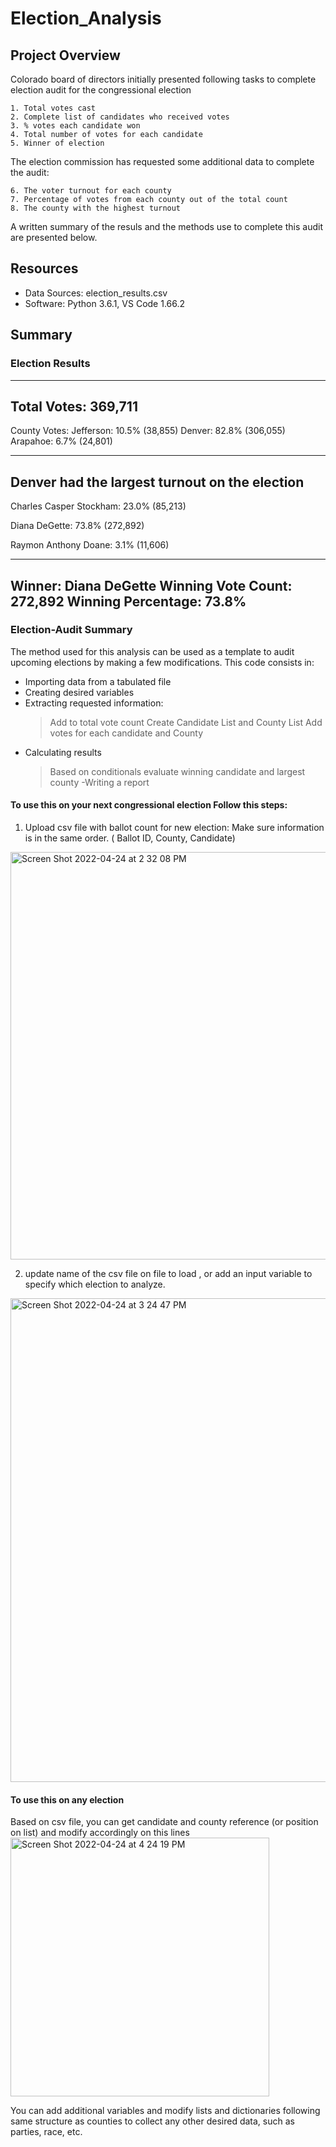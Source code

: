 # Election_Analysis

## Project Overview
Colorado board of directors initially  presented following  tasks to complete election audit for the congressional election

    1. Total votes cast
    2. Complete list of candidates who received votes    
    3. % votes each candidate won 
    4. Total number of votes for each candidate
    5. Winner of election
  
The election commission has requested some additional data to complete the audit:

    6. The voter turnout for each county
    7. Percentage of votes from each county out of the total count
    8. The county with the highest turnout

A written summary of the resuls and the methods use to complete this audit are presented below.

  
 ## Resources
 
 * Data Sources: election_results.csv
 * Software: Python 3.6.1, VS Code 1.66.2
 
 ## Summary

 ### Election Results

------------------------------------------------
Total Votes: 369,711
------------------------------------------------

County Votes:
Jefferson: 10.5% (38,855)
Denver: 82.8% (306,055)
Arapahoe: 6.7% (24,801)

------------------------------------------------
Denver had the largest turnout on the election
------------------------------------------------

Charles Casper Stockham: 23.0% (85,213)

Diana DeGette: 73.8% (272,892)

Raymon Anthony Doane: 3.1% (11,606)

------------------------------------------------
Winner: Diana DeGette
Winning Vote Count: 272,892
Winning Percentage: 73.8%
------------------------------------------------
 
### Election-Audit Summary 

The method used for this analysis can be used as a template to audit upcoming elections by making a few modifications. 
This code consists in: 
- Importing data from a tabulated file
- Creating desired variables
- Extracting requested information:
   > Add to total vote count
   > Create Candidate List and County List 
   > Add votes for each candidate and County
- Calculating results 
   > Based on conditionals evaluate winning candidate and largest county
-Writing a report

#### To use this on your next congressional election Follow this steps: 

1. Upload csv file with ballot count for new election: Make sure information is in the same order. ( Ballot ID, County, Candidate)

<img width="652" alt="Screen Shot 2022-04-24 at 2 32 08 PM" src="https://user-images.githubusercontent.com/102937320/164997536-689f89c3-369a-4196-b092-4188cf318250.png">

2. update name of the csv file  on file to load , or add an input variable to specify which election to analyze. 

<img width="774" alt="Screen Shot 2022-04-24 at 3 24 47 PM" src="https://user-images.githubusercontent.com/102937320/164999258-1dda97a9-4160-4bc3-93e7-8cfa24be13b0.png">

#### To use this on any election

Based on csv file, you can get candidate and county reference (or position on list)  and modify accordingly  on this lines 
<img width="414" alt="Screen Shot 2022-04-24 at 4 24 19 PM" src="https://user-images.githubusercontent.com/102937320/165000980-c901f7b4-2e4d-4d5a-987d-3a379dc2e957.png">

You can add additional variables and  modify lists and dictionaries following same structure as counties to collect any other  desired data, such as parties, race, etc.





